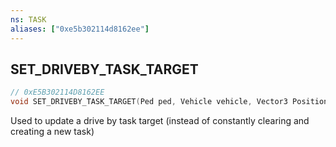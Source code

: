 ```yaml
---
ns: TASK
aliases: ["0xe5b302114d8162ee"]
---
```

## SET_DRIVEBY_TASK_TARGET

```c
// 0xE5B302114D8162EE
void SET_DRIVEBY_TASK_TARGET(Ped ped, Vehicle vehicle, Vector3 Position);
```

Used to update a drive by task target (instead of constantly clearing and creating a new task)

